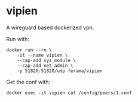 # vipien

A wireguard based dockerized vpn.

Run with:

    docker run --rm \
        -it --name vipien \
        --cap-add sys_module \
        --cap-add net_admin \
        -p 51820:51820/udp ferama/vipien

Get the conf with:

    docker exec -it vipien cat /config/peers/1.conf

    
